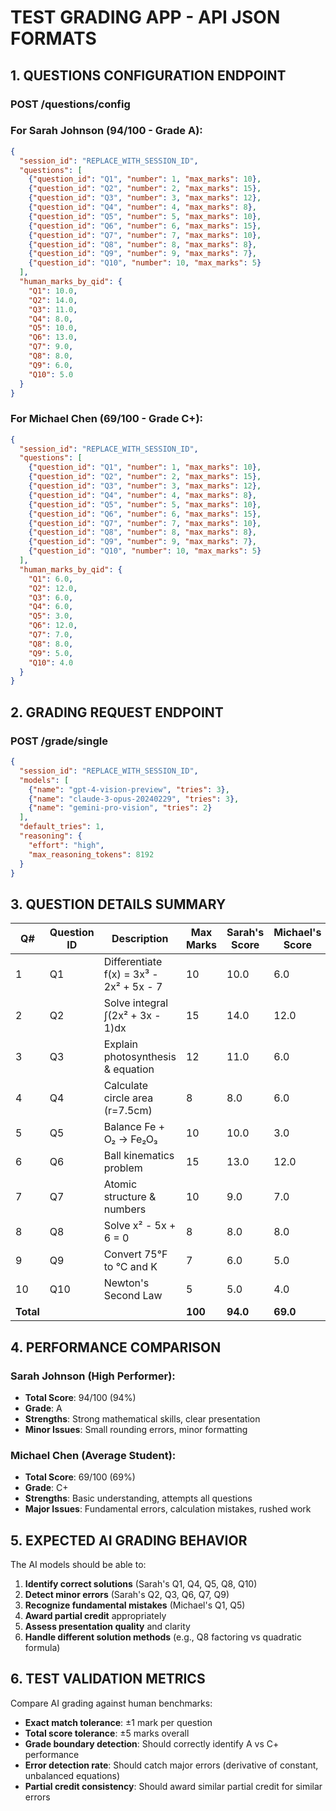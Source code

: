 # TEST GRADING APP - API JSON FORMATS

## 1. QUESTIONS CONFIGURATION ENDPOINT
### POST /questions/config

### For Sarah Johnson (94/100 - Grade A):
```json
{
  "session_id": "REPLACE_WITH_SESSION_ID",
  "questions": [
    {"question_id": "Q1", "number": 1, "max_marks": 10},
    {"question_id": "Q2", "number": 2, "max_marks": 15},
    {"question_id": "Q3", "number": 3, "max_marks": 12},
    {"question_id": "Q4", "number": 4, "max_marks": 8},
    {"question_id": "Q5", "number": 5, "max_marks": 10},
    {"question_id": "Q6", "number": 6, "max_marks": 15},
    {"question_id": "Q7", "number": 7, "max_marks": 10},
    {"question_id": "Q8", "number": 8, "max_marks": 8},
    {"question_id": "Q9", "number": 9, "max_marks": 7},
    {"question_id": "Q10", "number": 10, "max_marks": 5}
  ],
  "human_marks_by_qid": {
    "Q1": 10.0,
    "Q2": 14.0,
    "Q3": 11.0,
    "Q4": 8.0,
    "Q5": 10.0,
    "Q6": 13.0,
    "Q7": 9.0,
    "Q8": 8.0,
    "Q9": 6.0,
    "Q10": 5.0
  }
}
```

### For Michael Chen (69/100 - Grade C+):
```json
{
  "session_id": "REPLACE_WITH_SESSION_ID",
  "questions": [
    {"question_id": "Q1", "number": 1, "max_marks": 10},
    {"question_id": "Q2", "number": 2, "max_marks": 15},
    {"question_id": "Q3", "number": 3, "max_marks": 12},
    {"question_id": "Q4", "number": 4, "max_marks": 8},
    {"question_id": "Q5", "number": 5, "max_marks": 10},
    {"question_id": "Q6", "number": 6, "max_marks": 15},
    {"question_id": "Q7", "number": 7, "max_marks": 10},
    {"question_id": "Q8", "number": 8, "max_marks": 8},
    {"question_id": "Q9", "number": 9, "max_marks": 7},
    {"question_id": "Q10", "number": 10, "max_marks": 5}
  ],
  "human_marks_by_qid": {
    "Q1": 6.0,
    "Q2": 12.0,
    "Q3": 6.0,
    "Q4": 6.0,
    "Q5": 3.0,
    "Q6": 12.0,
    "Q7": 7.0,
    "Q8": 8.0,
    "Q9": 5.0,
    "Q10": 4.0
  }
}
```

## 2. GRADING REQUEST ENDPOINT
### POST /grade/single

```json
{
  "session_id": "REPLACE_WITH_SESSION_ID",
  "models": [
    {"name": "gpt-4-vision-preview", "tries": 3},
    {"name": "claude-3-opus-20240229", "tries": 3},
    {"name": "gemini-pro-vision", "tries": 2}
  ],
  "default_tries": 1,
  "reasoning": {
    "effort": "high",
    "max_reasoning_tokens": 8192
  }
}
```

## 3. QUESTION DETAILS SUMMARY

| Q# | Question ID | Description | Max Marks | Sarah's Score | Michael's Score |
|----|------------|-------------|-----------|---------------|-----------------|
| 1  | Q1 | Differentiate f(x) = 3x³ - 2x² + 5x - 7 | 10 | 10.0 | 6.0 |
| 2  | Q2 | Solve integral ∫(2x² + 3x - 1)dx | 15 | 14.0 | 12.0 |
| 3  | Q3 | Explain photosynthesis & equation | 12 | 11.0 | 6.0 |
| 4  | Q4 | Calculate circle area (r=7.5cm) | 8 | 8.0 | 6.0 |
| 5  | Q5 | Balance Fe + O₂ → Fe₂O₃ | 10 | 10.0 | 3.0 |
| 6  | Q6 | Ball kinematics problem | 15 | 13.0 | 12.0 |
| 7  | Q7 | Atomic structure & numbers | 10 | 9.0 | 7.0 |
| 8  | Q8 | Solve x² - 5x + 6 = 0 | 8 | 8.0 | 8.0 |
| 9  | Q9 | Convert 75°F to °C and K | 7 | 6.0 | 5.0 |
| 10 | Q10 | Newton's Second Law | 5 | 5.0 | 4.0 |
| **Total** | | | **100** | **94.0** | **69.0** |

## 4. PERFORMANCE COMPARISON

### Sarah Johnson (High Performer):
- **Total Score**: 94/100 (94%)
- **Grade**: A
- **Strengths**: Strong mathematical skills, clear presentation
- **Minor Issues**: Small rounding errors, minor formatting

### Michael Chen (Average Student):
- **Total Score**: 69/100 (69%)
- **Grade**: C+
- **Strengths**: Basic understanding, attempts all questions
- **Major Issues**: Fundamental errors, calculation mistakes, rushed work

## 5. EXPECTED AI GRADING BEHAVIOR

The AI models should be able to:
1. **Identify correct solutions** (Sarah's Q1, Q4, Q5, Q8, Q10)
2. **Detect minor errors** (Sarah's Q2, Q3, Q6, Q7, Q9)
3. **Recognize fundamental mistakes** (Michael's Q1, Q5)
4. **Award partial credit** appropriately
5. **Assess presentation quality** and clarity
6. **Handle different solution methods** (e.g., Q8 factoring vs quadratic formula)

## 6. TEST VALIDATION METRICS

Compare AI grading against human benchmarks:
- **Exact match tolerance**: ±1 mark per question
- **Total score tolerance**: ±5 marks overall
- **Grade boundary detection**: Should correctly identify A vs C+ performance
- **Error detection rate**: Should catch major errors (derivative of constant, unbalanced equations)
- **Partial credit consistency**: Should award similar partial credit for similar errors
